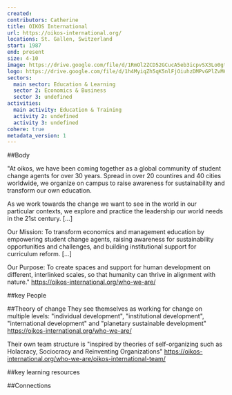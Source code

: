 ```yaml
---
created:
contributors: Catherine
title: OIKOS International
url: https://oikos-international.org/ 
locations: St. Gallen, Switzerland
start: 1987
end: present
size: 4-10
image: https://drive.google.com/file/d/1RmOl2ZCD52GCucA5eb3icpvSX3Lo0gtl/view?usp=drive_link
logo: https://drive.google.com/file/d/1h4MyiqZh5qK5nlFjOiuhzDMPvGPlZvM6/view?usp=drive_link
sectors:
  main sector: Education & Learning
  sector 2: Economics & Business
  sector 3: undefined
activities: 
  main activity: Education & Training
  activity 2: undefined
  activity 3: undefined
cohere: true
metadata_version: 1
---
```



##Body

"At oikos, we have been coming together as a global community of student change agents for over 30 years. Spread in over 20 countires and 40 cities worldwide, we organize on campus to raise awareness for sustainability and transform our own education.

As we work towards the change we want to see in the world in our particular contexts, we explore and practice the leadership our world needs in the 21st century. [...]

Our Mission: To transform economics and management education by empowering student change agents, raising awareness for sustainability opportunities and challenges, and building institutional support for curriculum reform. [...]

Our Purpose: To create spaces and support for human development on different, interlinked scales, so that humanity can thrive in alignment with nature."
https://oikos-international.org/who-we-are/ 


##key People


##Theory of change
They see themselves as working for change on multiple levels: "individual development", "institutional development", "international development" and "planetary sustainable development" 
https://oikos-international.org/who-we-are/ 

Their own team structure is "inspired by theories of self-organizing such as Holacracy, Sociocracy and Reinventing Organizations" 
https://oikos-international.org/who-we-are/oikos-international-team/ 

##key learning resources


##Connections


